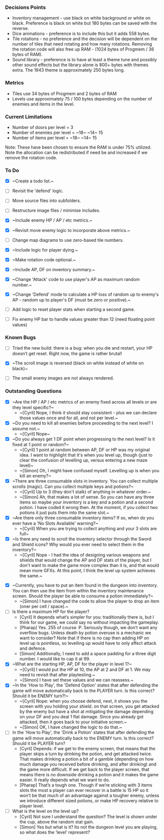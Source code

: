 ### Decisions Points

* Inventory management - use black on white background or white on black.  Preference is black on white but 180 bytes can be saved with the reverse.
* Dice animations - preference is to include this but it adds 558 bytes.
* Tile rotations - no preference and the decision will be dependent on the number of tiles that need rotating and how many rotations.  Removing the rotation code will also free up RAM - (1024 bytes of Progmem / 36 bytes of RAM).
* Sound library - preference is to have at least a theme tune and possibly other sound effects but the library alone is 800+ bytes with themes extra. The 1943 theme is approximately 250 bytes long.


### Metrics

* Tiles use 34 bytes of Progmem and 2 bytes of RAM
* Levels use approximately 75 / 100 bytes depending on the number of enemies and items in the level.


### Current Limitations

* Number of doors per level = 3
* Number of enemies per level = ~18~ ~14~ 15
* Number of items per level = ~18~ ~14~ 15

Note: These have been chosen to ensure the RAM is under 75% utilized.  Note the allocation can be redistributed if need be and increased if we remove the rotation code.


### To Do

- [X] ~Create a todo list.~
- [ ] Revisit the 'defend' logic. 
- [ ] Move source files into subfolders.
- [ ] Restructure image files / minimise includes.
- [X] ~Include enemy HP / AP / etc metrics.~
- [X] ~Revisit move enemy logic to incorporate above metrics.~
- [ ] Change map diagrams to use zero-based tile numbers.
- [X] ~Include logic for player dying.~
- [X] ~Make rotation code optional.~
- [X] ~Include AP, DF on inventory summary.~
- [X] ~Change 'Attack' code to use player's AP as maximum random number.~
- [X] ~Change 'Defend' mode to calculate a HP loss of random up to enemy's AP - random up to player's DF (must be zero or positive).~
- [ ] Add logic to reset player stats when starting a second game.
- [ ] Fix enemy HP bar to handle values greater than 12 (need floating point values)


### Known Bugs

- [ ] Tried the new build: there is a bug: when you die and restart, your HP doesn’t get reset. Right now, the game is rather brutal!
- [X] ~The scroll image is reversed (black on white instead of white on black)~
- [ ] The small enemy images are not always rendered.


### Outstanding Questions

- [X] ~Are the HP / AP / etc metrics of an enemy fixed across all levels or are they level specific?~
	+ ~[Cyril] Nope, I think it should stay consistent - plus we can declare those values once and for all, and not per level.~ 
- [X] ~Do you need to kill all enemies before proceeding to the next level?  I assume not.~
	+ ~[Cyril] Nope~
- [X] ~Do you always get 1 DF point when progressing to the next level?  Is it fixed at 1 point or random?~
	+ ~[Cyril] 1 point at random between AP, DF or HP was my original idea. I want to highlight that it's when you level up, though (just to clear the confusion of levelling up, versus entering a new maze level)~
	+ ~[Simon] Oh, I might have confused myself. Levelling up is when you kill an enemy?~
- [X] ~There are three consumable slots in inventory.  You can collect multiple scrolls (magic).  Can you collect multiple keys and potions?~
	+ ~[Cyril] Up to 3 (they don't stalk) of anything in whatever order.~
	+ ~[Simon] Ah, that makes a lot of sense. So you can have any three items so maybe your inventory is a key and a potion and a second potion. I have coded it wrong then. At the moment, if you collect two potions it just puts them into the same slot.~
- [X] ~Are there only three consumable inventory items?  If so, when do you ever have a 'No Slots Available' warning?~
	+ ~[Cyril] When you are trying to collect anything and your 3 slots are full~
- [X] ~Is there any need to scroll the inventory selector through the Sword and Shield icons?  Why would you ever need to select them in the inventory?~
	+ ~[Cyril] Nope - I had the idea of designing various weapons and shields that would change the AP and DF stats of the player, but I don't want to make the game more complex than it is, and that would mean more GFXs. At this point, I think the level up system achieves the same.~
* [X] ~Currently, you have to put an item found in the dungeon into inventory.  You can then use the item from within the inventory maintenance screen.  Should the player be able to consume a potion immediately?~
	+ ~[Simon] I have changed the code to allow the player to drop an item (oner per cell / space).~
* [ ] Is there a maximum HP for the player?  
	+ [Cyril] It depends what’s simpler for you: traditionally there is, but I think for our game, we could say no without impacting the gameplay.
	+ [Pharap] Yes. 255 of course :P. Seriously though, we don’t want any overflow bugs. Unless death by potion overuse is a mechanic we want to consider? Note that if there is no cap then adding HP on level up is pointless, so levelling up would have to only affect attack and defence.
	+ [Simon] Additionally, I need to add a space padding for a three digit number.  I would like to cap it at 99.
* [X] ~What are the starting HP, AP, DF for the player in level 1?~
    + ~[Cyril] I would put the HP at 10, the AP at 2 and DF at 1. We may need to revisit that after playtesting.~
	+ ~[Simon] I have set these values and we can reassess.~
* [X] ~In the 'How to Play', the 'Defend Option' states that after defending the game will move automatically back to the PLAYER turn.  Is this correct?  Should it be ENEMY turn?!~
    + ~[Cyril] Nope: when you choose defend, next, it shows you the screen with you holding your shield. on that screen, you get attacked by the enemy but have a shot at mitigating the damage depending on your DF and you deal 1 flat damage. Since you already got attacked, then it goes back to your initiative screen.~
	+ ~[Simon] OK, I have changed the logic to do that.~
* [ ] In the 'How to Play', the 'Drink a Potion' states that after defending the game will move automatically back to the ENEMY turn.  Is this correct?  Should it be PLAYER turn?
    + [Cyril] Depends: if we get to the enemy screen, that means that the player skips a turn by drinking the potion, and get attacked twice. That makes drinking a potion a bit of a gamble (depending on how much damage you received before drinking, and after drinking) and the game more difficult. If we get back to the player screen, that means there is no downside drinking a potion and it makes the game easier. It really depends what we want to do.
	+ [Pharap] That’s a tough one. Though if we’re sticking with 3 items slots the most a player can ever recover in a battle is 15 HP so it won’t be that much of an advantage against a tougher enemy, unless we introduce different sized potions, or make HP recovery relative to player level.
* [ ] What is the level on the level up?
    + [Cyril] Not sure I understand the question? The level is shown under the cup, above the random stat gain.
	+ [Simon] Yes but what is it? Its not the dungeon level you are playing, so what does the ‘level’ represent?

